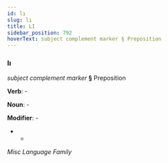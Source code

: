 ```yaml
---
id: lı
slug: lı
title: LI
sidebar_position: 792
hoverText: subject complement marker § Preposition
---
```


### lı

*subject complement marker* **§** Preposition

**Verb**: -

**Noun**: -

**Modifier**: -

- -

*Misc Language Family*
